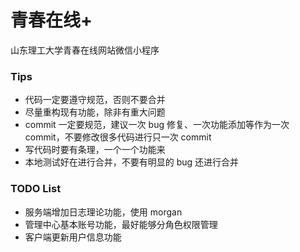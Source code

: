 # 青春在线+

山东理工大学青春在线网站微信小程序

### Tips

* 代码一定要遵守规范，否则不要合并
* 尽量重构现有功能，除非有重大问题
* commit 一定要规范，建议一次 bug 修复、一次功能添加等作为一次 commit，不要修改很多代码进行只一次 commit
* 写代码时要有条理，一个一个功能来
* 本地测试好在进行合并，不要有明显的 bug 还进行合并

### TODO List

* 服务端增加日志理论功能，使用 morgan
* 管理中心基本账号功能，最好能够分角色权限管理
* 客户端更新用户信息功能